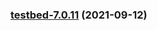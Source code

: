 
<a name="testbed-7.0.11"></a>
### [testbed-7.0.11](https://github.com/truecharts/apps/compare/testbed-7.0.10...testbed-7.0.11) (2021-09-12)
